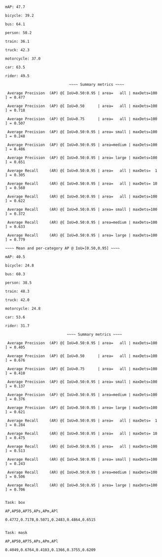~~~~ Mean and per-category AP @ IoU=[0.50,0.95] ~~~~

mAP: 47.7

bicycle: 39.2

bus: 64.1

person: 50.2

train: 36.1

truck: 42.3

motorcycle: 37.0

car: 63.5

rider: 49.5

                             ~~~~ Summary metrics ~~~~

 Average Precision  (AP) @[ IoU=0.50:0.95 | area=   all | maxDets=100 ] = 0.477

 Average Precision  (AP) @[ IoU=0.50      | area=   all | maxDets=100 ] = 0.718

 Average Precision  (AP) @[ IoU=0.75      | area=   all | maxDets=100 ] = 0.507

 Average Precision  (AP) @[ IoU=0.50:0.95 | area= small | maxDets=100 ] = 0.248

 Average Precision  (AP) @[ IoU=0.50:0.95 | area=medium | maxDets=100 ] = 0.486

 Average Precision  (AP) @[ IoU=0.50:0.95 | area= large | maxDets=100 ] = 0.651

 Average Recall     (AR) @[ IoU=0.50:0.95 | area=   all | maxDets=  1 ] = 0.305

 Average Recall     (AR) @[ IoU=0.50:0.95 | area=   all | maxDets= 10 ] = 0.560

 Average Recall     (AR) @[ IoU=0.50:0.95 | area=   all | maxDets=100 ] = 0.622

 Average Recall     (AR) @[ IoU=0.50:0.95 | area= small | maxDets=100 ] = 0.372

 Average Recall     (AR) @[ IoU=0.50:0.95 | area=medium | maxDets=100 ] = 0.633

 Average Recall     (AR) @[ IoU=0.50:0.95 | area= large | maxDets=100 ] = 0.779

~~~~ Mean and per-category AP @ IoU=[0.50,0.95] ~~~~

mAP: 40.5

bicycle: 24.8

bus: 60.3

person: 38.5

train: 48.3

truck: 42.0

motorcycle: 24.8

car: 53.6

rider: 31.7

                            ~~~~ Summary metrics ~~~~

 Average Precision  (AP) @[ IoU=0.50:0.95 | area=   all | maxDets=100 ] = 0.405

 Average Precision  (AP) @[ IoU=0.50      | area=   all | maxDets=100 ] = 0.676

 Average Precision  (AP) @[ IoU=0.75      | area=   all | maxDets=100 ] = 0.410

 Average Precision  (AP) @[ IoU=0.50:0.95 | area= small | maxDets=100 ] = 0.137

 Average Precision  (AP) @[ IoU=0.50:0.95 | area=medium | maxDets=100 ] = 0.376

 Average Precision  (AP) @[ IoU=0.50:0.95 | area= large | maxDets=100 ] = 0.621

 Average Recall     (AR) @[ IoU=0.50:0.95 | area=   all | maxDets=  1 ] = 0.284

 Average Recall     (AR) @[ IoU=0.50:0.95 | area=   all | maxDets= 10 ] = 0.475

 Average Recall     (AR) @[ IoU=0.50:0.95 | area=   all | maxDets=100 ] = 0.513

 Average Recall     (AR) @[ IoU=0.50:0.95 | area= small | maxDets=100 ] = 0.243

 Average Recall     (AR) @[ IoU=0.50:0.95 | area=medium | maxDets=100 ] = 0.506

 Average Recall     (AR) @[ IoU=0.50:0.95 | area= large | maxDets=100 ] = 0.706


Task: box

AP,AP50,AP75,APs,APm,APl

0.4772,0.7178,0.5071,0.2483,0.4864,0.6515


Task: mask

AP,AP50,AP75,APs,APm,APl

0.4049,0.6764,0.4103,0.1366,0.3755,0.6209
